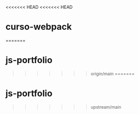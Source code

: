 <<<<<<< HEAD
<<<<<<< HEAD
# curso-webpack
=======
# js-portfolio
>>>>>>> origin/main
=======
# js-portfolio
>>>>>>> upstream/main
